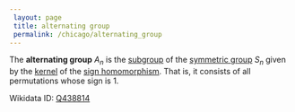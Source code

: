 ```yaml
---
 layout: page
 title: alternating group
 permalink: /chicago/alternating_group
---
```

The **alternating group** $A_n$ is the [subgroup](https://mathgloss.github.io/MathGloss/subgroup) of the [symmetric group](https://mathgloss.github.io/MathGloss/symmetric_group) $S_n$ given by the [kernel](https://mathgloss.github.io/MathGloss/kernel) of the [sign homomorphism](https://mathgloss.github.io/MathGloss/sign_homomorphism). That is, it consists of all permutations whose sign is $1$. 

Wikidata ID: [Q438814](https://www.wikidata.org/wiki/Q438814)